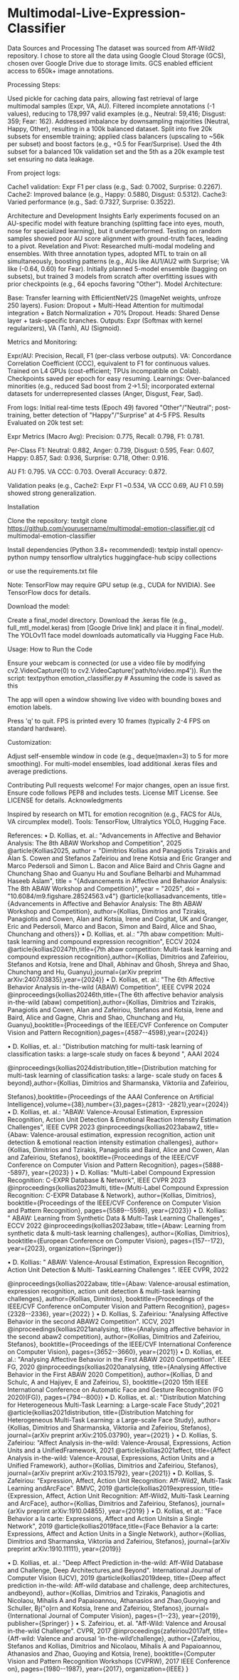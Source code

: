 # Multimodal-Live-Expression-Classifier

Data Sources and Processing
The dataset was sourced from Aff-Wild2 repository. I chose to store all the data using Google Cloud Storage (GCS), chosen over Google Drive due to storage limits. GCS enabled efficient access to 650k+ image annotations.

Processing Steps:

Used pickle for caching data pairs, allowing fast retrieval of large multimodal samples (Expr, VA, AU).
Filtered incomplete annotations (-1 values), reducing to 178,997 valid examples (e.g., Neutral: 59,416; Disgust: 359; Fear: 162).
Addressed imbalance by downsampling majorities (Neutral, Happy, Other), resulting in a 100k balanced dataset.
Split into five 20k subsets for ensemble training; applied class balancers (upscaling to ~56k per subset) and boost factors (e.g., +0.5 for Fear/Surprise).
Used the 4th subset for a balanced 10k validation set and the 5th as a 20k example test set ensuring no data leakage.



From project logs:

Cache1 validation: Expr F1 per class (e.g., Sad: 0.7002, Surprise: 0.2267).
Cache2: Improved balance (e.g., Happy: 0.5880, Disgust: 0.5312).
Cache3: Varied performance (e.g., Sad: 0.7327, Surprise: 0.3522).

Architecture and Development Insights
Early experiments focused on an AU-specific model with feature branching (splitting face into eyes, mouth, nose for specialized learning), but it underperformed. Testing on random samples showed poor AU score alignment with ground-truth faces, leading to a pivot.
Revelation and Pivot: Researched multi-modal modeling and ensembles. With three annotation types, adopted MTL to train on all simultaneously, boosting patterns (e.g., AUs like AU1/AU2 with Surprise; VA like (-0.64, 0.60) for Fear). Initially planned 5-model ensemble (bagging on subsets), but trained 3 models from scratch after overfitting issues with prior checkpoints (e.g., 64 epochs favoring "Other").
Model Architecture:

Base: Transfer learning with EfficientNetV2S (ImageNet weights, unfroze 250 layers).
Fusion: Dropout + Multi-Head Attention for multimodal integration + Batch Normalization + 70% Dropout.
Heads: Shared Dense layer + task-specific branches.
Outputs: Expr (Softmax with kernel regularizers), VA (Tanh), AU (Sigmoid).

Metrics and Monitoring:

Expr/AU: Precision, Recall, F1 (per-class verbose outputs).
VA: Concordance Correlation Coefficient (CCC), equivalent to F1 for continuous values.
Trained on L4 GPUs (cost-efficient; TPUs incompatible on Colab).
Checkpoints saved per epoch for easy resuming.
Learnings: Over-balanced minorities (e.g., reduced Sad boost from 2→1.5); incorporated external datasets for underrepresented classes (Anger, Disgust, Fear, Sad).

From logs: Initial real-time tests (Epoch 49) favored "Other"/"Neutral"; post-training, better detection of "Happy"/"Surprise" at 4-5 FPS.
Results
Evaluated on 20k test set:

Expr Metrics (Macro Avg): Precision: 0.775, Recall: 0.798, F1: 0.781.

Per-Class F1: Neutral: 0.882, Anger: 0.739, Disgust: 0.595, Fear: 0.607, Happy: 0.857, Sad: 0.936, Surprise: 0.718, Other: 0.916.


AU F1: 0.795.
VA CCC: 0.703.
Overall Accuracy: 0.872.

Validation peaks (e.g., Cache2: Expr F1 ~0.534, VA CCC 0.69, AU F1 0.59) showed strong generalization.

Installation

Clone the repository:
textgit clone https://github.com/yourusername/multimodal-emotion-classifier.git
cd multimodal-emotion-classifier

Install dependencies (Python 3.8+ recommended):
textpip install opencv-python numpy tensorflow ultralytics huggingface-hub scipy collections

or use the requirements.txt file

Note: TensorFlow may require GPU setup (e.g., CUDA for NVIDIA). See TensorFlow docs for details.


Download the model:

Create a final_model directory.
Download the .keras file (e.g., full_mtl_model.keras) from [Google Drive link] and place it in final_model/.
The YOLOv11 face model downloads automatically via Hugging Face Hub.



Usage: How to Run the Code

Ensure your webcam is connected (or use a video file by modifying cv2.VideoCapture(0) to cv2.VideoCapture('path/to/video.mp4')).
Run the script:
textpython emotion_classifier.py  # Assuming the code is saved as this

The app will open a window showing live video with bounding boxes and emotion labels.

Press 'q' to quit.
FPS is printed every 10 frames (typically 2-4 FPS on standard hardware).


Customization:

Adjust self-ensemble window in code (e.g., deque(maxlen=3) to 5 for more smoothing).
For multi-model ensembles, load additional .keras files and average predictions.



Contributing
Pull requests welcome! For major changes, open an issue first. Ensure code follows PEP8 and includes tests.
License
MIT License. See LICENSE for details.
Acknowledgments

Inspired by research on MTL for emotion recognition (e.g., FACS for AUs, VA circumplex model).
Tools: TensorFlow, Ultralytics YOLO, Hugging Face.

References:
• D. Kollias, et. al.: "Advancements in Affective and Behavior Analysis: The 8th ABAW Workshop and
Competition", 2025
@article{Kollias2025, author = "Dimitrios Kollias and Panagiotis Tzirakis and Alan S. Cowen and Stefanos Zafeiriou and Irene
Kotsia and Eric Granger and Marco Pedersoli and Simon L. Bacon and Alice Baird and Chris Gagne and Chunchang Shao and
Guanyu Hu and Soufiane Belharbi and Muhammad Haseeb Aslam", title = "{Advancements in Affective and Behavior
Analysis: The 8th ABAW Workshop and Competition}", year = "2025", doi = "10.6084/m9.figshare.28524563.v4"}
@article{kolliasadvancements, title={Advancements in Affective and Behavior Analysis: The 8th ABAW Workshop and
Competition}, author={Kollias, Dimitrios and Tzirakis, Panagiotis and Cowen, Alan and Kotsia, Irene and Cogitat, UK and
Granger, Eric and Pedersoli, Marco and Bacon, Simon and Baird, Alice and Shao, Chunchang and others}}
• D. Kollias, et. al.: "7th abaw competition: Multi-task learning and compound expression recognition", ECCV
2024
@article{kollias20247th,title={7th abaw competition: Multi-task learning and compound expression
recognition},author={Kollias, Dimitrios and Zafeiriou, Stefanos and Kotsia, Irene and Dhall, Abhinav and Ghosh, Shreya and
Shao, Chunchang and Hu, Guanyu},journal={arXiv preprint arXiv:2407.03835},year={2024}}
• D. Kollias, et. al.: "The 6th Affective Behavior Analysis in-the-wild (ABAW) Competition", IEEE CVPR 2024
@inproceedings{kollias20246th,title={The 6th affective behavior analysis in-the-wild (abaw) competition},author={Kollias,
Dimitrios and Tzirakis, Panagiotis and Cowen, Alan and Zafeiriou, Stefanos and Kotsia, Irene and Baird, Alice and Gagne,
Chris and Shao, Chunchang and Hu, Guanyu},booktitle={Proceedings of the IEEE/CVF Conference on Computer Vision and
Pattern Recognition},pages={4587--4598},year={2024}}

• D. Kollias, et. al.: "Distribution matching for multi-task learning of classification tasks: a large-scale study on
faces & beyond ", AAAI 2024

@inproceedings{kollias2024distribution,title={Distribution matching for multi-task learning of classification tasks: a large-
scale study on faces \& beyond},author={Kollias, Dimitrios and Sharmanska, Viktoriia and Zafeiriou,

Stefanos},booktitle={Proceedings of the AAAI Conference on Artificial Intelligence},volume={38},number={3},pages={2813-
-2821},year={2024}}
• D. Kollias, et. al.: "ABAW: Valence-Arousal Estimation, Expression Recognition, Action Unit Detection &
Emotional Reaction Intensity Estimation Challenges", IEEE CVPR 2023
@inproceedings{kollias2023abaw2, title={Abaw: Valence-arousal estimation, expression recognition, action unit detection
\& emotional reaction intensity estimation challenges}, author={Kollias, Dimitrios and Tzirakis, Panagiotis and Baird, Alice
and Cowen, Alan and Zafeiriou, Stefanos}, booktitle={Proceedings of the IEEE/CVF Conference on Computer Vision and
Pattern Recognition}, pages={5888--5897}, year={2023} }
• D. Kollias: "Multi-Label Compound Expression Recognition: C-EXPR Database & Network", IEEE CVPR 2023
@inproceedings{kollias2023multi, title={Multi-Label Compound Expression Recognition: C-EXPR Database \& Network},
author={Kollias, Dimitrios}, booktitle={Proceedings of the IEEE/CVF Conference on Computer Vision and Pattern
Recognition}, pages={5589--5598}, year={2023}}
• D. Kollias: " ABAW: Learning from Synthetic Data & Multi-Task Learning Challenges", ECCV 2022
@inproceedings{kollias2023abaw, title={Abaw: Learning from synthetic data \& multi-task learning challenges},
author={Kollias, Dimitrios}, booktitle={European Conference on Computer Vision}, pages={157--172}, year={2023},
organization={Springer}}

• D. Kollias: " ABAW: Valence-Arousal Estimation, Expression Recognition, Action Unit Detection & Multi-
TaskLearning Challenges ". IEEE CVPR, 2022

@inproceedings{kollias2022abaw, title={Abaw: Valence-arousal estimation, expression recognition, action unit detection
\& multi-task learning challenges}, author={Kollias, Dimitrios}, booktitle={Proceedings of the IEEE/CVF Conference
onComputer Vision and Pattern Recognition}, pages={2328--2336}, year={2022} }
• D. Kollias, S. Zafeiriou: "Analysing Affective Behavior in the second ABAW2 Competition". ICCV, 2021
@inproceedings{kollias2021analysing, title={Analysing affective behavior in the second abaw2
competition}, author={Kollias, Dimitrios and Zafeiriou, Stefanos}, booktitle={Proceedings of the IEEE/CVF International
Conference on Computer Vision}, pages={3652--3660}, year={2021}}
• D. Kollias, et. al.: "Analysing Affective Behavior in the First ABAW 2020 Competition". IEEE FG, 2020
@inproceedings{kollias2020analysing, title={Analysing Affective Behavior in the First ABAW 2020 Competition},
author={Kollias, D and Schulc, A and Hajiyev, E and Zafeiriou, S}, booktitle={2020 15th IEEE International Conference on
Automatic Face and Gesture Recognition (FG 2020)(FG)}, pages={794--800}}
• D. Kollias, et. al.: "Distribution Matching for Heterogeneous Multi-Task Learning: a Large-scale Face
Study",2021
@article{kollias2021distribution, title={Distribution Matching for Heterogeneous Multi-Task Learning: a Large-scale Face
Study}, author={Kollias, Dimitrios and Sharmanska, Viktoriia and Zafeiriou, Stefanos}, journal={arXiv preprint
arXiv:2105.03790}, year={2021} }
• D. Kollias, S. Zafeiriou: "Affect Analysis in-the-wild: Valence-Arousal, Expressions, Action Units and a
UnifiedFramework, 2021
@article{kollias2021affect, title={Affect Analysis in-the-wild: Valence-Arousal, Expressions, Action Units and a Unified
Framework}, author={Kollias, Dimitrios and Zafeiriou, Stefanos}, journal={arXiv preprint arXiv:2103.15792}, year={2021}}
• D. Kollias, S. Zafeiriou: "Expression, Affect, Action Unit Recognition: Aff-Wild2, Multi-Task Learning
andArcFace". BMVC, 2019
@article{kollias2019expression, title={Expression, Affect, Action Unit Recognition: Aff-Wild2, Multi-Task Learning and
ArcFace}, author={Kollias, Dimitrios and Zafeiriou, Stefanos}, journal={arXiv preprint arXiv:1910.04855}, year={2019} }
• D. Kollias, et at.: "Face Behavior a la carte: Expressions, Affect and Action Unitsin a Single Network", 2019
@article{kollias2019face,title={Face Behavior a la carte: Expressions, Affect and Action Units in a Single
Network}, author={Kollias, Dimitrios and Sharmanska, Viktoriia and Zafeiriou, Stefanos}, journal={arXiv preprint
arXiv:1910.11111}, year={2019}}

• D. Kollias, et. al.: "Deep Affect Prediction in-the-wild: Aff-Wild Database and Challenge, Deep
Architectures,and Beyond". International Journal of Computer Vision (IJCV), 2019
@article{kollias2019deep, title={Deep affect prediction in-the-wild: Aff-wild database and challenge, deep architectures,
andbeyond}, author={Kollias, Dimitrios and Tzirakis, Panagiotis and Nicolaou, Mihalis A and Papaioannou, Athanasios and
Zhao,Guoying and Schuller, Bj{\"o}rn and Kotsia, Irene and Zafeiriou, Stefanos}, journal={International Journal of Computer
Vision}, pages={1--23}, year={2019}, publisher={Springer} }
• S. Zafeiriou, et. al. "Aff-Wild: Valence and Arousal in-the-wild Challenge". CVPR, 2017
@inproceedings{zafeiriou2017aff, title={Aff-wild: Valence and arousal ‘in-the-wild’challenge}, author={Zafeiriou,
Stefanos and Kollias, Dimitrios and Nicolaou, Mihalis A and Papaioannou, Athanasios and Zhao, Guoying and Kotsia,
Irene}, booktitle={Computer Vision and Pattern Recognition Workshops (CVPRW), 2017 IEEE Conference on},
pages={1980--1987}, year={2017}, organization={IEEE} }
